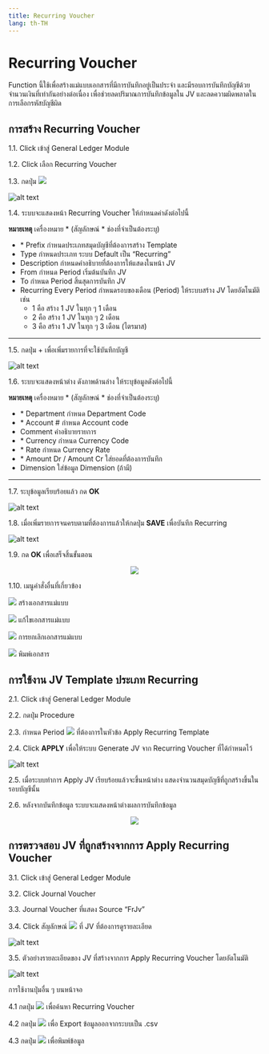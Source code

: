 ```yaml
---
title: Recurring Voucher
lang: th-TH
---
```


# Recurring Voucher

Function นี้ใช้เพื่อสร้างแม่แบบเอกสารที่มีการบันทึกอยู่เป็นประจำ และมีรอบการบันทึกบัญชีด้วยจำนวนเงินที่เท่ากันอย่างต่อเนื่อง เพื่อช่วยลดปริมาณการบันทึกข้อมูลใน JV และลดความผิดพลาดในการเลือกรหัสบัญชีผิด

## การสร้าง Recurring Voucher

1.1. Click เข้าสู่ General Ledger Module

1.2. Click เลือก Recurring Voucher

1.3. กดปุ่ม <img src="../add_icon.png" style="display: inline-block;" />

![alt text](image-34.png)

1.4. ระบบจะแสดงหน้า Recurring Voucher ให้กำหนดค่าดังต่อไปนี้

**หมายเหตุ** เครื่องหมาย <span class="asterisk">\*</span>
(สัญลักษณ์ \* ช่องที่จำเป็นต้องระบุ)

- <span class="asterisk">\*</span> Prefix กำหนดประเภทสมุดบัญชีที่ต้องการสร้าง Template
- Type กำหนดประเภท ระบบ Default เป็น “Recurring”
- Description กำหนดคำอธิบายที่ต้องการให้แสดงในหน้า JV
- From กำหนด Period เริ่มต้นบันทึก JV
- To กำหนด Period สิ้นสุดการบันทึก JV
- Recurring Every Period กำหนดรอบของเดือน (Period) ให้ระบบสร้าง JV โดยอัตโนมัติ เช่น
  - 1 คือ สร้าง 1 JV ในทุก ๆ 1 เดือน
  - 2 คือ สร้าง 1 JV ในทุก ๆ 2 เดือน
  - 3 คือ สร้าง 1 JV ในทุก ๆ 3 เดือน (ไตรมาส)

---

1.5. กดปุ่ม + เพื่อเพิ่มรายการที่จะใช้บันทึกบัญชี

![alt text](image-35.png)

1.6. ระบบจะแสดงหน้าต่าง ดังภาพด้านล่าง ให้ระบุข้อมูลดังต่อไปนี้

**หมายเหตุ** เครื่องหมาย <span class="asterisk">\*</span>
(สัญลักษณ์ \* ช่องที่จำเป็นต้องระบุ)

- <span class="asterisk">\*</span> Department กำหนด Department Code
- <span class="asterisk">\*</span> Account # กำหนด Account code
- Comment คำอธิบายรายการ
- <span class="asterisk">\*</span> Currency กำหนด Currency Code
- <span class="asterisk">\*</span> Rate กำหนด Currency Rate
- <span class="asterisk">\*</span> Amount Dr / Amount Cr ใส่ยอดที่ต้องการบันทึก
- Dimension ใส่ข้อมูล Dimension (ถ้ามี)

---

1.7. ระบุข้อมูลเรียบร้อยแล้ว กด **<span class="btn">OK</span>**

![alt text](image-36.png)

1.8. เมื่อเพิ่มรายการจนครบตามที่ต้องการแล้วให้กดปุ่ม **<span class="btn">SAVE</span>** เพื่อบันทึก Recurring

![alt text](image-37.png)

1.9. กด **<span class="btn">OK</span>** เพื่อเสร็จสิ้นขั้นตอน

<p align="center">
    <img src="./image-4.png"  />
</p>

1.10. เมนูคำสั่งอื่นที่เกี่ยวข้อง

<img src="../add_icon.png" style="display: inline-block;" /> สร้างเอกสารแม่แบบ

<img src="../edit_icon.png" style="display: inline-block;" /> แก้ไขเอกสารแม่แบบ

<img src="../del_icon.png" style="display: inline-block;" /> การยกเลิกเอกสารแม่แบบ

<img src="../print_icon.svg" style="display: inline-block;" /> พิมพ์เอกสาร

## การใช้งาน JV Template ประเภท Recurring

2.1. Click เข้าสู่ General Ledger Module

2.2. กดปุ่ม Procedure

2.3. กำหนด Period <img src="./image-38.png" style="display: inline-block;" /> ที่ต้องการในหัวข้อ Apply Recurring Template

2.4. Click **<span class="btn">APPLY</span>** เพื่อให้ระบบ Generate JV จาก Recurring Voucher ที่ได้กำหนดไว้

![alt text](image-39.png)

2.5. เมื่อระบบทำการ Apply JV เรียบร้อยแล้วจะขึ้นหน้าต่าง แสดงจำนวนสมุดบัญชีที่ถูกสร้างขึ้นในรอบบัญชีนั้น

2.6. หลังจากบันทึกข้อมูล ระบบจะแสดงหน้าต่างผลการบันทึกข้อมูล

<p align="center">
    <img src="./image-40.png"  />
</p>

## การตรวจสอบ JV ที่ถูกสร้างจากการ Apply Recurring Voucher

3.1. Click เข้าสู่ General Ledger Module

3.2. Click Journal Voucher

3.3. Journal Voucher ที่แสดง Source “FrJv”

3.4. Click สัญลักษณ์ <img src="./image-29.png" style="display: inline-block;" /> ที่ JV ที่ต้องการดูรายละเอียด

![alt text](image-41.png)

3.5. ตัวอย่างรายละเอียดของ JV ที่สร้างจากการ Apply Recurring Voucher โดยอัตโนมัติ

![alt text](image-42.png)

การใช้งานปุ่มอื่น ๆ บนหน้าจอ

4.1 กดปุ่ม <img src="../search_icon.svg" style="display: inline-block;" /> เพื่อค้นหา Recurring Voucher

4.2 กดปุ่ม <img src="../cloud_download_icon.svg" style="display: inline-block;" /> เพื่อ Export ข้อมูลออกจากระบบเป็น .csv

4.3 กดปุ่ม <img src="../print_icon.svg" style="display: inline-block;" /> เพื่อพิมพ์ข้อมูล
